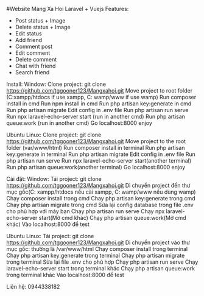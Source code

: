 #Website Mang Xa Hoi Laravel + Vuejs
Features: 
+ Post status + Image
+ Delete status + Image
+ Edit status
+ Add friend
+ Comment post
+ Edit comment
+ Delete comment
+ Chat with friend
+ Search friend

Install:
Window:
Clone project: git clone https://github.com/tggooner123/Mangxahoi.git
Move project to root folder (C:xampp/htdocs if use xampp, C: wamp/www if use wamp)
Run composer install in cmd
Run npm install in cmd
Run php artisan key:generate in cmd
Run php artisan migrate
Edit config in .env file
Run php artisan run serve
Run npx laravel-echo-server start (run in another cmd)
Run php artisan queue:work (run in another cmd)
Go localhost:8000 enjoy

Ubuntu Linux:
Clone project: git clone https://github.com/tggooner123/Mangxahoi.git
Move project to the root folder (var/www/html)
Run composer install in terminal
Run php artisan key:generate in terminal
Run php artisan migrate
Edit config in .env file
Run php artisan run serve
Run npx laravel-echo-server start(another terminal)
Run php artisan queue:work(another terminal)
Go localhost:8000 enjoy

Cài đặt:
Window: 
Tải project: git clone https://github.com/tggooner123/Mangxahoi.git
Di chuyển project đến thư mục gốc(C: xampp/htdocs nếu cài xampp, C: wamp/www nếu dùng wamp)
Chạy composer install trong cmd
Chay php artisan key:generate trong cmd
Chạy php artisan migrate trong cmd
Sửa lại config database trong file .env cho phù hợp với máy bạn
Chạy php artisan run serve
Chạy npx laravel-echo-server start(Mở cmd khác)
Chạy php artisan queue:work(Mở cmd khác)
Vào localhost:8000 để test

Ubuntu Linux: 
Tải project: git clone https://github.com/tggooner123/Mangxahoi.git
Di chuyển project vào thư mục gốc: thường là /var/www/html
Chạy composer install trong terminal
Chạy php artisan key:generate trong terminal
Chạy php artisan migrate trong terminal
Sửa lại file .env cho phù hợp
Chạy php artisan run serve
Chạy laravel-echo-server start trong terminal khác
Chạy php artisan queue:work trong terminal khác
Vào localhost:8000 để test

Liên hệ: 0944338182
